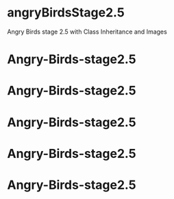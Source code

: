 # angryBirdsStage2.5
Angry Birds stage 2.5 with Class Inheritance and Images
# Angry-Birds-stage2.5
# Angry-Birds-stage2.5
# Angry-Birds-stage2.5
# Angry-Birds-stage2.5
# Angry-Birds-stage2.5

